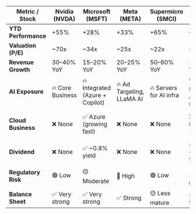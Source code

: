 | Metric / Stock      | **Nvidia (NVDA)** | **Microsoft (MSFT)**            | **Meta (META)**           | **Supermicro (SMCI)**   | **Apple (AAPL)**       | **Alphabet (GOOG)**     |
| ------------------- | ----------------- | ------------------------------- | ------------------------- | ----------------------- | ---------------------- | ----------------------- |
| **YTD Performance** | +55%              | +28%                            | +33%                      | +65%                    | –20%                   | +7%                     |
| **Valuation (P/E)** | \~70x             | \~34x                           | \~25x                     | \~22x                   | \~27x                  | \~23x                   |
| **Revenue Growth**  | 30–40% YoY        | 15–20% YoY                      | 20–25% YoY                | 50–60% YoY              | 2–5% YoY               | 8–10% YoY               |
| **AI Exposure**     | 🔥 Core Business  | 🔥 Integrated (Azure + Copilot) | 🔥 Ad Targeting, LLaMA AI | 🔥 Servers for AI infra | 🟡 Delayed AI rollout  | 🔥 Cloud + Gemini AI    |
| **Cloud Business**  | ❌ None            | ✅ Azure (growing fast)          | ❌ None                    | ❌ None                  | ❌ iCloud (small)       | ✅ Google Cloud (slower) |
| **Dividend**        | ❌ None            | ✅ \~0.8% yield                  | ❌ None                    | ❌ None                  | ✅ \~0.5% yield         | ❌ None                  |
| **Regulatory Risk** | 🟢 Low            | 🟡 Moderate                     | 🔴 High                   | 🟢 Low                  | 🔴 High (DMA, tariffs) | 🔴 High (DOJ lawsuit)   |
| **Balance Sheet**   | ✅ Very strong     | ✅ Very strong                   | ✅ Strong                  | 🟡 Less mature          | ✅ Very strong          | ✅ Very strong           |

